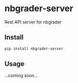 # nbgrader-server
Rest API server for nbgrader

## Install

```bash
pip install nbgrader-server
```

## Usage

...coming soon...